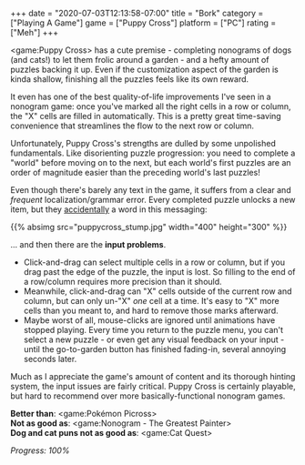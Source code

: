 +++
date = "2020-07-03T12:13:58-07:00"
title = "Bork"
category = ["Playing A Game"]
game = ["Puppy Cross"]
platform = ["PC"]
rating = ["Meh"]
+++

<game:Puppy Cross> has a cute premise - completing nonograms of dogs (and cats!) to let them frolic around a garden - and a hefty amount of puzzles backing it up.  Even if the customization aspect of the garden is kinda shallow, finishing all the puzzles feels like its own reward.

It even has one of the best quality-of-life improvements I've seen in a nonogram game: once you've marked all the right cells in a row or column, the "X" cells are filled in automatically.  This is a pretty great time-saving convenience that streamlines the flow to the next row or column.

Unfortunately, Puppy Cross's strengths are dulled by some unpolished fundamentals.  Like disorienting puzzle progression: you need to complete a "world" before moving on to the next, but each world's first puzzles are an order of magnitude easier than the preceding world's last puzzles!

Even though there's barely any text in the game, it suffers from a clear and <i>frequent</i> localization/grammar error.  Every completed puzzle unlocks a new item, but they <a href="https://knowyourmeme.com/memes/i-accidentally">accidentally</a> a word in this messaging:

{{% absimg src="puppycross_stump.jpg" width="400" height="300" %}}

... and then there are the <b>input problems</b>.

* Click-and-drag can select multiple cells in a row or column, but if you drag past the edge of the puzzle, the input is lost.  So filling to the end of a row/column requires more precision than it should.
* Meanwhile, click-and-drag can "X" cells outside of the current row and column, but can only un-"X" <i>one</i> cell at a time.  It's easy to "X" more cells than you meant to, and hard to remove those marks afterward.
* Maybe worst of all, mouse-clicks are ignored until animations have stopped playing.  Every time you return to the puzzle menu, you can't select a new puzzle - or even get any visual feedback on your input - until the go-to-garden button has finished fading-in, several annoying seconds later.

Much as I appreciate the game's amount of content and its thorough hinting system, the input issues are fairly critical.  Puppy Cross is certainly playable, but hard to recommend over more basically-functional nonogram games.

<b>Better than</b>: <game:Pokémon Picross>  
<b>Not as good as</b>: <game:Nonogram - The Greatest Painter>  
<b>Dog and cat puns not as good as</b>: <game:Cat Quest>

<i>Progress: 100%</i>
